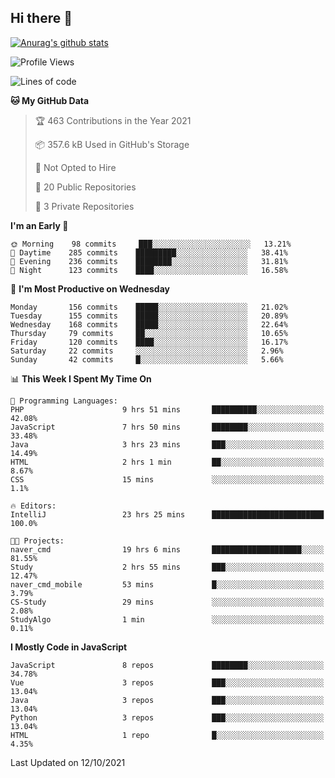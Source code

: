 ## Hi there 👋

[![Anurag's github stats](https://github-readme-stats.vercel.app/api?username=Songwonseok)](https://github.com/anuraghazra/github-readme-stats)



<!--START_SECTION:waka-->
![Profile Views](http://img.shields.io/badge/Profile%20Views-3-blue)

![Lines of code](https://img.shields.io/badge/From%20Hello%20World%20I%27ve%20Written-2.9%20million%20lines%20of%20code-blue)

**🐱 My GitHub Data** 

> 🏆 463 Contributions in the Year 2021
 > 
> 📦 357.6 kB Used in GitHub's Storage 
 > 
> 🚫 Not Opted to Hire
 > 
> 📜 20 Public Repositories 
 > 
> 🔑 3 Private Repositories  
 > 
**I'm an Early 🐤** 

```text
🌞 Morning    98 commits     ███░░░░░░░░░░░░░░░░░░░░░░   13.21% 
🌆 Daytime    285 commits    █████████░░░░░░░░░░░░░░░░   38.41% 
🌃 Evening    236 commits    ████████░░░░░░░░░░░░░░░░░   31.81% 
🌙 Night      123 commits    ████░░░░░░░░░░░░░░░░░░░░░   16.58%

```
📅 **I'm Most Productive on Wednesday** 

```text
Monday       156 commits    █████░░░░░░░░░░░░░░░░░░░░   21.02% 
Tuesday      155 commits    █████░░░░░░░░░░░░░░░░░░░░   20.89% 
Wednesday    168 commits    █████░░░░░░░░░░░░░░░░░░░░   22.64% 
Thursday     79 commits     ██░░░░░░░░░░░░░░░░░░░░░░░   10.65% 
Friday       120 commits    ████░░░░░░░░░░░░░░░░░░░░░   16.17% 
Saturday     22 commits     ░░░░░░░░░░░░░░░░░░░░░░░░░   2.96% 
Sunday       42 commits     █░░░░░░░░░░░░░░░░░░░░░░░░   5.66%

```


📊 **This Week I Spent My Time On** 

```text
💬 Programming Languages: 
PHP                      9 hrs 51 mins       ██████████░░░░░░░░░░░░░░░   42.08% 
JavaScript               7 hrs 50 mins       ████████░░░░░░░░░░░░░░░░░   33.48% 
Java                     3 hrs 23 mins       ███░░░░░░░░░░░░░░░░░░░░░░   14.49% 
HTML                     2 hrs 1 min         ██░░░░░░░░░░░░░░░░░░░░░░░   8.67% 
CSS                      15 mins             ░░░░░░░░░░░░░░░░░░░░░░░░░   1.1%

🔥 Editors: 
IntelliJ                 23 hrs 25 mins      █████████████████████████   100.0%

🐱‍💻 Projects: 
naver_cmd                19 hrs 6 mins       ████████████████████░░░░░   81.55% 
Study                    2 hrs 55 mins       ███░░░░░░░░░░░░░░░░░░░░░░   12.47% 
naver_cmd_mobile         53 mins             █░░░░░░░░░░░░░░░░░░░░░░░░   3.79% 
CS-Study                 29 mins             ░░░░░░░░░░░░░░░░░░░░░░░░░   2.08% 
StudyAlgo                1 min               ░░░░░░░░░░░░░░░░░░░░░░░░░   0.11%

```

**I Mostly Code in JavaScript** 

```text
JavaScript               8 repos             ████████░░░░░░░░░░░░░░░░░   34.78% 
Vue                      3 repos             ███░░░░░░░░░░░░░░░░░░░░░░   13.04% 
Java                     3 repos             ███░░░░░░░░░░░░░░░░░░░░░░   13.04% 
Python                   3 repos             ███░░░░░░░░░░░░░░░░░░░░░░   13.04% 
HTML                     1 repo              █░░░░░░░░░░░░░░░░░░░░░░░░   4.35%

```



 Last Updated on 12/10/2021
<!--END_SECTION:waka-->
